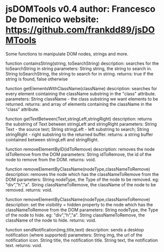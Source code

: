 jsDOMTools v0.4
author: Francesco De Domenico
website: https://github.com/frankdd89/jsDOMTools
==========

Some functions to manipulate DOM nodes, strings and more.

function containsString(string, toSearchString)
description: searches for the toSearchString in string
parameters: String string, the string to search in. String toSearchString, the string to search for in string.
returns: true if the string is found, false otherwise

function getElementsWithClassName(className)
description: searches for every element cointaining the className substring in the "class" attribute.
parameters:  String className -  the class substring we want elements to be returned.
returns: and array of elements containing the className in the "class" attribute.

function getTextBetween(Text,stringLeft,stringRight)
description: returns the substring of Text between stringLeft and stringRight
parameters: String Text - the source text; String stringLeft - left substring to search; String stringRight - right substring to the returned buffer.
returns: a string buffer cointained between stringLeft and stringRight.

function removeElementByID(idToRemove)
description: removes the node idToRemove from the DOM
parameters: String idToRemove, the id of the node to remove from the DOM.
returns: void.

function removeElementByClassName(nodeType,classNameToRemove)
description: removes the node which has the classNameToRemove from the DOM
parameters:	String nodeType, the Type of the node to be removed. eg: "div","h","a".
			String classNameToRemove, the className of the node to be removed.
returns: void.

function removeElementByClassName(nodeType,classNameToRemove)
description: set the visibility = hidden property to the node which has the classNameToRemove from the DOM
parameters:	String nodeType, the Type of the node to hide. eg: "div","h","a".
			String classNameToRemove, the className of the node to hide.
returns: void.

function sendNotification(img,title,text)
description: sends a desktop notification (where supported)
parameters: String img, the url of the notification icon. String title, the notification title. String text, the notification text.
returns: void.
